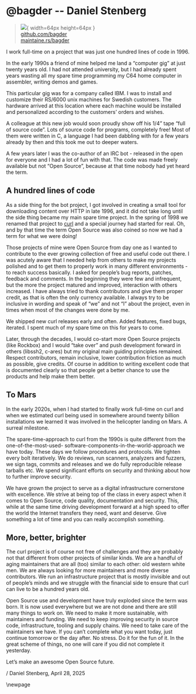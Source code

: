 # @bagder -- Daniel Stenberg

> ![](https://github.com/bagder.png){ width=64px height=64px }  
> [github.com/bagder](https://github.com/bagder)  
> [maintaine.rs/bagder](https://maintaine.rs/bagder)

I work full-time on a project that was just one hundred lines of code in 1996\.

In the early 1990s a friend of mine helped me land a “computer gig” at just twenty years old. I had not attended university, but I had already spent years wasting all my spare time programming my C64 home computer in assembler, writing demos and games.

This particular gig was for a company called IBM. I was to install and customize their RS/6000 unix machines for Swedish customers. The hardware arrived at this location where each machine would be installed and personalized according to the customers’ orders and wishes.

A colleague at this new job would soon proudly show off his 1/4” tape “full of source code”. Lots of source code for programs, completely free\! Most of them were written in C, a language I had been dabbling with for a few years already by then and this took me out to deeper waters.

A few years later I was the co-author of an IRC bot \- released in the open for everyone and I had a lot of fun with that. The code was made freely available but not “Open Source”, because at that time nobody had yet heard the term.

## A hundred lines of code

As a side thing for the bot project, I got involved in creating a small tool for downloading content over HTTP in late 1996, and it did not take long until the side thing became my main spare time project. In the spring of 1998 we renamed that project to [curl](https://curl.se/) and a special journey had started for real. Oh, and by that time the term Open Source was also coined so now we had a term for what we were doing\!

Those projects of mine were Open Source from day one as I wanted to contribute to the ever growing collection of free and useful code out there. I was acutely aware that I needed help from others to make my projects polished and to get them to properly work in many different environments \- to reach success basically. I asked for people’s bug reports, patches, feedback and comments. In the beginning they were few and infrequent, but the more the project matured and improved, interaction with others increased. I have always tried to thank contributors and give them proper credit, as that is often the only currency available. I always try to be inclusive in wording and speak of “we” and not “I” about the project, even in times when most of the changes were done by me.

We shipped new curl releases early and often. Added features, fixed bugs, iterated. I spent much of my spare time on this for years to come.

Later, through the decades, I would co-start more Open Source projects (like Rockbox) and I would “take over” and push development forward in others (libssh2, c-ares) but my original main guiding principles remained. Respect contributors, remain inclusive, lower contribution friction as much as possible, give credits. Of course in addition to writing excellent code that is documented clearly so that people get a better chance to use the products and help make them better.

## To Mars

In the early 2020s, when I had started to finally work full-time on curl and when we estimated curl being used in somewhere around twenty billion installations we learned it was involved in the helicopter landing on Mars. A surreal milestone.

The spare-time-approach to curl from the 1990s is quite different from the one-of-the-most-used- software-components-in-the-world-approach we have today. These days we follow procedures and protocols. We tighten every bolt iteratively. We do reviews, run scanners, analyzers and fuzzers, we sign tags, commits and releases and we do fully reproducible release tarballs etc. We spend significant efforts on security and thinking about how to further improve security.

We have grown the project to serve as a digital infrastructure cornerstone with excellence. We strive at being top of the class in every aspect when it comes to Open Source, code quality, documentation and security. This, while at the same time driving development forward at a high speed to offer the world the Internet transfers they need, want and deserve. Give something a lot of time and you can really accomplish something.

## More, better, brighter

The curl project is of course not free of challenges and they are probably not that different from other projects of similar kinds. We are a handful of aging maintainers that are all (too) similar to each other: old western white men. We are always looking for more maintainers and more diverse contributors. We run an infrastructure project that is mostly invisible and out of people’s minds and we struggle with the financial side to ensure that curl can live to be a hundred years old.

Open Source use and development have truly exploded since the term was born. It is now used everywhere but we are not done and there are still many things to work on. We need to make it more sustainable, with maintainers and funding. We need to keep improving security in source code, infrastructure, tooling and supply chains. We need to take care of the maintainers we have. If you can’t complete what you want today, just continue tomorrow or the day after. No stress. Do it for the fun of it. In the great scheme of things, no one will care if you did not complete it yesterday.

Let’s make an awesome Open Source future.

/ Daniel Stenberg, April 28, 2025

\newpage
